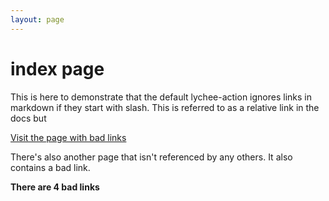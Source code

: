 ```yaml
---
layout: page
---
```


# index page

This is here to demonstrate that the default lychee-action ignores links in markdown if they start with slash.  This is referred to as a relative link in the docs but 

[Visit the page with bad links](/bad-links/nested/page.md)

There's also another page that isn't referenced by any others.  It also contains a bad link.

**There are 4 bad links**
